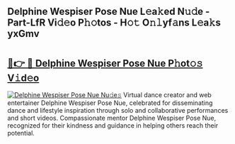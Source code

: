 ## Delphine Wespiser Pose Nue L𝚎a𝚔ed N𝚞𝚍e - Part-LfR Vi𝚍𝚎o P𝚑𝚘tos - H𝚘𝚝 O𝚗𝚕yf𝚊ns L𝚎a𝚔s yxGmv

# <h2><a href="http://kfea0p.oniu.top/?m=Delphine+Wespiser+Pose+Nue">🔗👉 🔴 Delphine Wespiser Pose Nue P𝚑ot𝚘𝚜 V𝚒d𝚎o</a></h2>

[![Delphine Wespiser Pose Nue Nu𝚍e𝚜](https://i.imgur.com/0qMVB7G.gif)](http://kfea0p.oniu.top/?m=Delphine+Wespiser+Pose+Nue)
Virtual dance creator and web entertainer Delphine Wespiser Pose Nue, celebrated for disseminating dance and lifestyle inspiration through solo and collaborative performances and short videos. Compassionate mentor Delphine Wespiser Pose Nue, recognized for their kindness and guidance in helping others reach their potential.  
